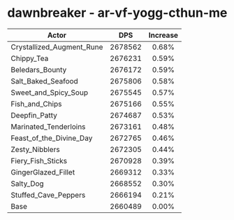 # dawnbreaker - ar-vf-yogg-cthun-me
| Actor | DPS | Increase |
|---|:---:|:---:|
|Crystallized_Augment_Rune|2678562|0.68%|
|Chippy_Tea|2676231|0.59%|
|Beledars_Bounty|2676172|0.59%|
|Salt_Baked_Seafood|2675806|0.58%|
|Sweet_and_Spicy_Soup|2675545|0.57%|
|Fish_and_Chips|2675166|0.55%|
|Deepfin_Patty|2674687|0.53%|
|Marinated_Tenderloins|2673161|0.48%|
|Feast_of_the_Divine_Day|2672765|0.46%|
|Zesty_Nibblers|2672305|0.44%|
|Fiery_Fish_Sticks|2670928|0.39%|
|GingerGlazed_Fillet|2669312|0.33%|
|Salty_Dog|2668552|0.30%|
|Stuffed_Cave_Peppers|2666194|0.21%|
|Base|2660489|0.00%|
